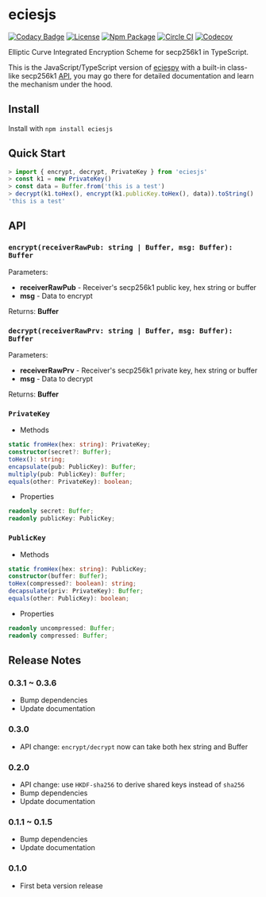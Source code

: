 # eciesjs

[![Codacy Badge](https://api.codacy.com/project/badge/Grade/47784cde956642b1b9e8e33cb8551674)](https://app.codacy.com/app/ecies/js)
[![License](https://img.shields.io/github/license/ecies/js.svg)](https://github.com/ecies/js)
[![Npm Package](https://img.shields.io/npm/v/eciesjs.svg)](https://www.npmjs.com/package/eciesjs)
[![Circle CI](https://img.shields.io/circleci/project/ecies/js/master.svg)](https://circleci.com/gh/ecies/js)
[![Codecov](https://img.shields.io/codecov/c/github/ecies/js.svg)](https://codecov.io/gh/ecies/js)

Elliptic Curve Integrated Encryption Scheme for secp256k1 in TypeScript.

This is the JavaScript/TypeScript version of [eciespy](https://github.com/ecies/py) with a built-in class-like secp256k1 [API](#privatekey), you may go there for detailed documentation and learn the mechanism under the hood.

## Install

Install with `npm install eciesjs`

## Quick Start

```typescript
> import { encrypt, decrypt, PrivateKey } from 'eciesjs'
> const k1 = new PrivateKey()
> const data = Buffer.from('this is a test')
> decrypt(k1.toHex(), encrypt(k1.publicKey.toHex(), data)).toString()
'this is a test'
```

## API

### `encrypt(receiverRawPub: string | Buffer, msg: Buffer): Buffer`

Parameters:

-   **receiverRawPub** - Receiver's secp256k1 public key, hex string or buffer
-   **msg** - Data to encrypt

Returns:  **Buffer**

### `decrypt(receiverRawPrv: string | Buffer, msg: Buffer): Buffer`

Parameters:

-   **receiverRawPrv** - Receiver's secp256k1 private key, hex string or buffer
-   **msg** - Data to decrypt

Returns:  **Buffer**

### `PrivateKey`

-   Methods

```typescript
static fromHex(hex: string): PrivateKey;
constructor(secret?: Buffer);
toHex(): string;
encapsulate(pub: PublicKey): Buffer;
multiply(pub: PublicKey): Buffer;
equals(other: PrivateKey): boolean;
```

-   Properties

```typescript
readonly secret: Buffer;
readonly publicKey: PublicKey;
```

### `PublicKey`

-   Methods

```typescript
static fromHex(hex: string): PublicKey;
constructor(buffer: Buffer);
toHex(compressed?: boolean): string;
decapsulate(priv: PrivateKey): Buffer;
equals(other: PublicKey): boolean;
```

-   Properties

```typescript
readonly uncompressed: Buffer;
readonly compressed: Buffer;
```

## Release Notes

### 0.3.1 ~ 0.3.6

-   Bump dependencies
-   Update documentation

### 0.3.0

-   API change: `encrypt/decrypt` now can take both hex string and Buffer

### 0.2.0

-   API change: use `HKDF-sha256` to derive shared keys instead of `sha256`
-   Bump dependencies
-   Update documentation

### 0.1.1 ~ 0.1.5

-   Bump dependencies
-   Update documentation

### 0.1.0

-   First beta version release
